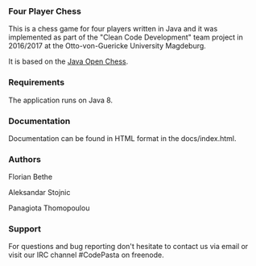 ### Four Player Chess ###

This is a chess game for four players written in Java and it was implemented as part of the "Clean Code Development" team project in 2016/2017 at the Otto-von-Guericke University Magdeburg.

It is based on the [Java Open Chess](http://javaopenchess.blogspot.de/).

### Requirements ###

The application runs on Java 8.

### Documentation ###

Documentation can be found in HTML format in the docs/index.html.

### Authors ###

Florian Bethe

Aleksandar Stojnic

Panagiota Thomopoulou

### Support ###

For questions and bug reporting don't hesitate to contact us via email or visit our IRC channel #CodePasta on freenode.